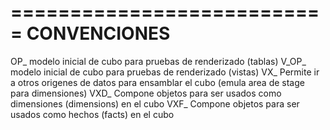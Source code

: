 ===========================
CONVENCIONES
===========================

OP_   modelo inicial de cubo para pruebas de renderizado (tablas)
V_OP_ modelo inicial de cubo para pruebas de renderizado (vistas)
VX_   Permite ir a otros origenes de datos para ensamblar el cubo (emula area de stage para dimensiones)
VXD_  Compone objetos para ser usados como dimensiones (dimensions) en el cubo
VXF_  Compone objetos para ser usados como hechos (facts) en el cubo



